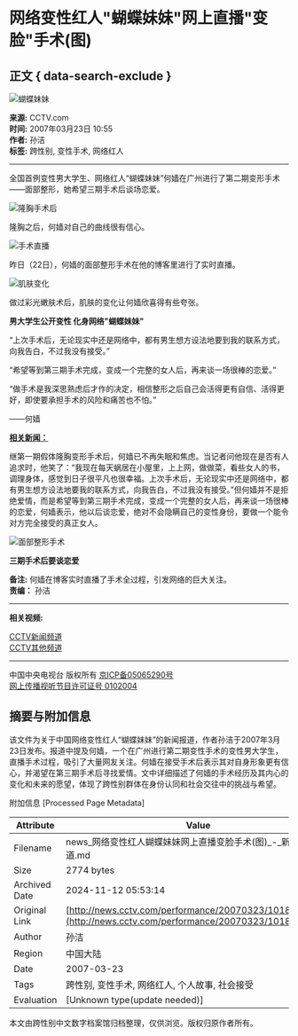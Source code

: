 # 网络变性红人"蝴蝶妹妹"网上直播"变脸"手术(图)

## 正文 { data-search-exclude }


![蝴蝶妹妹](http://cctv.doulog.com/a.gif?vjAcc=860010-0118010000)

**来源:** CCTV.com  
**时间:** 2007年03月23日 10:55  
**作者:** 孙洁  
**标签:** 跨性别, 变性手术, 网络红人

---

全国首例变性男大学生、网络红人“蝴蝶妹妹”何嫱在广州进行了第二期变形手术——面部整形，她希望三期手术后谈场恋爱。

![隆胸手术后](http://news.cctv.com/20070323/images/1174618673015_1174618673015_r.jpg)

隆胸之后，何嫱对自己的曲线很有信心。

![手术直播](http://news.cctv.com/20070323/images/1174618680520_1174618680520_r.jpg)

昨日（22日），何嫱的面部整形手术在他的博客里进行了实时直播。

![肌肤变化](http://news.cctv.com/20070323/images/1174618688266_1174618688266_r.jpg)

做过彩光嫩肤术后，肌肤的变化让何嫱欣喜得有些夸张。

**男大学生公开变性 化身网络"蝴蝶妹妹"**

“上次手术后，无论现实中还是网络中，都有男生想方设法地要到我的联系方式，向我告白，不过我没有接受。”

“希望等到第三期手术完成，变成一个完整的女人后，再来谈一场很棒的恋爱。”

“做手术是我深思熟虑后才作的决定，相信整形之后自己会活得更有自信、活得更好，即使要承担手术的风险和痛苦也不怕。”

——何嫱

[**相关新闻：**](http://news.cctv.com/education/20070310/103762.shtml)

继第一期假体隆胸变形手术后，何嫱已不再失眠和焦虑。当记者问他现在是否有人追求时，他笑了：“我现在每天蜗居在小屋里，上上网，做做菜，看些女人的书，调理身体，感觉到日子很平凡也很幸福。上次手术后，无论现实中还是网络中，都有男生想方设法地要我的联系方式，向我告白，不过我没有接受。”但何嫱并不是拒绝爱情，而是希望等到第三期手术完成，变成一个完整的女人后，再来谈一场很棒的恋爱，何嫱表示，他以后谈恋爱，绝对不会隐瞒自己的变性身份，要做一个能令对方完全接受的真正女人。

![面部整形手术](http://news.cctv.com/20070323/images/1174618673015_1174618673015_r.jpg)

**三期手术后要谈恋爱**

**备注:** 何嫱在博客实时直播了手术全过程，引发网络的巨大关注。  
**责编：** 孙洁

---

**相关视频:**

[CCTV新闻频道](http://www.cctv.com/2006tv/CCTV_13/index.shtml)  
[CCTV其他频道](http://www.cctv.com/2006tv/index.shtml)

---

中国中央电视台 版权所有 [京ICP备05065290号](http://www.miibeian.gov.cn/)  
[网上传播视听节目许可证号 0102004](http://www.miibeian.gov.cn/)

## 摘要与附加信息

<!-- tcd_abstract -->
该文件为关于中国网络变性红人“蝴蝶妹妹”的新闻报道，作者孙洁于2007年3月23日发布。报道中提及何嫱，一个在广州进行第二期变性手术的变性男大学生，直播手术过程，吸引了大量网友关注。何嫱在接受手术后表示其对自身形象更有信心，并渴望在第三期手术后寻找爱情。文中详细描述了何嫱的手术经历及其内心的变化和未来的愿望，体现了跨性别群体在身份认同和社会交往中的挑战与希望。
<!-- tcd_abstract_end -->

附加信息 [Processed Page Metadata]

| Attribute       | Value                                  |
|-----------------|----------------------------------------|
| Filename        | news_网络变性红人蝴蝶妹妹网上直播变脸手术(图)_-_新闻频道.md                             |
| Size            | 2774 bytes                           |
| Archived Date   | 2024-11-12 05:53:14                             |
| Original Link   | [http://news.cctv.com/performance/20070323/101885.shtml](http://news.cctv.com/performance/20070323/101885.shtml)                       |
| Author          | 孙洁                               |
| Region          | 中国大陆                               |
| Date            | 2007-03-23                                 |
| Tags            | 跨性别, 变性手术, 网络红人, 个人故事, 社会接受                                 |
| Evaluation            | [Unknown type(update needed)]                                 |
<!-- tcd_table_end -->

本文由跨性别中文数字档案馆归档整理，仅供浏览。版权归原作者所有。
